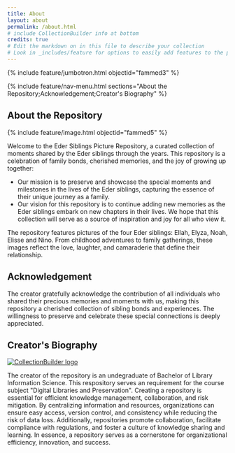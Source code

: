 ```yaml
---
title: About
layout: about
permalink: /about.html
# include CollectionBuilder info at bottom
credits: true
# Edit the markdown on in this file to describe your collection
# Look in _includes/feature for options to easily add features to the page
---
```


{% include feature/jumbotron.html objectid="fammed3" %}

{% include feature/nav-menu.html sections="About the Repository;Acknowledgement;Creator's Biography" %}

## About the Repository

{% include feature/image.html objectid="fammed5" %}

Welcome to the Eder Siblings Picture Repository, a curated collection of moments shared by the Eder siblings through the years. This repository is a celebration of family bonds, cherished memories, and the joy of growing up together: 

- Our mission is to preserve and showcase the special moments and milestones in the lives of the Eder siblings, capturing the essence of their unique journey as a family. 
- Our vision for this repository is to continue adding new memories as the Eder siblings embark on new chapters in their lives. We hope that this collection will serve as a source of inspiration and joy for all who view it.

The repository features pictures of the four Eder siblings: Ellah, Elyza, Noah, Elisse and Nino. From childhood adventures to family gatherings, these images reflect the love, laughter, and camaraderie that define their relationship. 

## Acknowledgement
The creator gratefully acknowledge the contribution of all individuals who shared their precious memories and moments with us, making this repository a cherished collection of sibling bonds and experiences. The willingness to preserve and celebrate these special connections is deeply appreciated.

## Creator's Biography

 <a href="https://www.facebook.com/ederellah/" target="_blank" rel="noopener" title="CollectionBuilder">
                        <img src="{{ '/assets/img/428607333_424923646558930_5992134149296559704_n.jpg' | relative_url }}" class="img-fluid" alt="CollectionBuilder logo" >
                    </a>

The creator of the repository is an undegraduate of Bachelor of Library Information Science. This respository serves an requirement for the course subject "Digital Libraries and Preservation".  Creating a repository is essential for efficient knowledge management, collaboration, and risk mitigation. By centralizing information and resources, organizations can ensure easy access, version control, and consistency while reducing the risk of data loss. Additionally, repositories promote collaboration, facilitate compliance with regulations, and foster a culture of knowledge sharing and learning. In essence, a repository serves as a cornerstone for organizational efficiency, innovation, and success.
